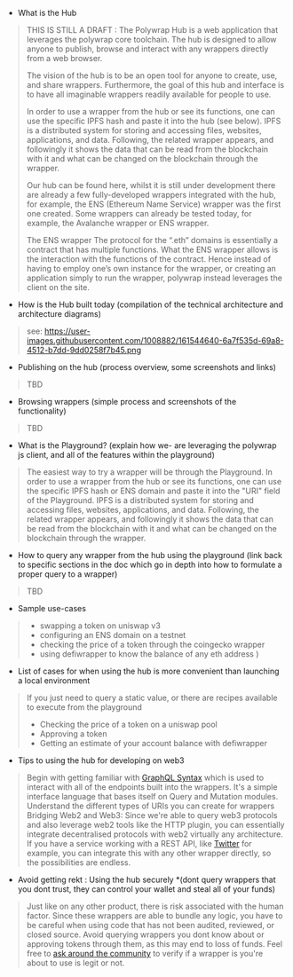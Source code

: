 - What is the Hub

> THIS IS STILL A DRAFT : The Polywrap Hub is a web application that leverages the polywrap core toolchain. The hub is designed to allow anyone to publish, browse and interact with any wrappers directly from a web browser. 
> 
> The vision of the hub is to be an open tool for anyone to create, use, and share wrappers. Furthermore, the goal of this hub and interface is to have all imaginable wrappers readily available for people to use. 
>
> In order to use a wrapper from the hub or see its functions, one can use the specific IPFS hash and paste it into the hub (see below). IPFS is a distributed system for storing and accessing files, websites, applications, and data. Following, the related wrapper appears, and followingly it shows the data that can be read from the blockchain with it and what can be changed on the blockchain through the wrapper. 
>
> Our hub can be found here, whilst it is still under development there are already a few fully-developed wrappers integrated with the hub, for example, the ENS (Ethereum Name Service) wrapper was the first one created. Some wrappers can already be tested today, for example, the Avalanche wrapper or ENS wrapper. 
>
> The ENS wrapper 
> The protocol for the “.eth” domains is essentially a contract that has multiple functions. What the ENS wrapper allows is the interaction with the functions of the contract. Hence instead of having to employ one’s own instance for the wrapper, or creating an application simply to run the wrapper, polywrap instead leverages the client on the site. 


- How is the Hub built today (compilation of the technical architecture and architecture diagrams)
> see: https://user-images.githubusercontent.com/1008882/161544640-6a7f535d-69a8-4512-b7dd-9dd0258f7b45.png

- Publishing on the hub (process overview, some screenshots and links)
> TBD

- Browsing wrappers (simple process and screenshots of the functionality)
> TBD

- What is the Playground? (explain how we- are leveraging the polywrap js client, and all of the features within the playground)
> The easiest way to try a wrapper will be through the Playground. In order to use a wrapper from the hub or see its functions, one can use the specific IPFS hash or ENS domain and paste it into the "URI" field of the Playground. IPFS is a distributed system for storing and accessing files, websites, applications, and data. Following, the related wrapper appears, and followingly it shows the data that can be read from the blockchain with it and what can be changed on the blockchain through the wrapper. 


- How to query any wrapper from the hub using the playground (link back to specific sections in the doc which go in depth into how to formulate a proper query to a wrapper)
> TBD

- Sample use-cases 
>   - swapping a token on uniswap v3
>   - configuring an ENS domain on a testnet
>   - checking the price of a token through the coingecko wrapper
>   - using defiwrapper to know the balance of any eth address )

- List of cases for when using the hub is more convenient than launching a local environment
> If you just need to query a static value, or there are recipes available to execute from the playground
> - Checking the price of a token on a uniswap pool
> - Approving a token
> - Getting an estimate of your account balance with defiwrapper

- Tips to using the hub for developing on web3
> Begin with getting familiar with [GraphQL Syntax]() which is used to interact with all of the endpoints built into the wrappers. It's a simple interface language that bases itself on Query and Mutation modules. 
> Understand the different types of URIs you can create for wrappers
> Bridging Web2 and Web3: Since we're able to query web3 protocols and also leverage web2 tools like the HTTP plugin, you can essentially integrate decentralised protocols with web2 virtually any architecture. If you have a service working with a REST API, like [Twitter](https://developer.twitter.com/en/docs/twitter-api) for example, you can integrate this with any other wrapper directly, so the possibilities are endless.

- Avoid getting rekt : Using the hub securely *(dont query wrappers that you dont trust, they can control your wallet and steal all of your funds)
> Just like on any other product, there is risk associated with the human factor. Since these wrappers are able to bundle any logic, you have to be careful when using code that has not been audited, reviewed, or closed source. Avoid querying wrappers you dont know about or approving tokens through them, as this may end to loss of funds. Feel free to [ask around the community](https://discord.gg/BDqantrZ5w) to verify if a wrapper is you're about to use is legit or not.
